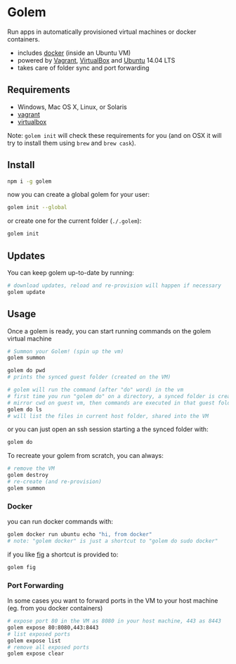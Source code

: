 Golem
=====

Run apps in automatically provisioned virtual machines or docker containers.

- includes [docker](http://www.docker.com/) (inside an Ubuntu VM)
- powered by [Vagrant](http://www.vagrantup.com/), [VirtualBox](http://www.virtualbox.org/) and [Ubuntu](http://www.ubuntu.com/) 14.04 LTS
- takes care of folder sync and port forwarding

Requirements
--------

- Windows, Mac OS X, Linux, or Solaris
- [vagrant](http://www.vagrantup.com/)
- [virtualbox](http://www.virtualbox.org/)

Note: ```golem init``` will check these requirements for you (and on OSX it will try to install them using `brew` and `brew cask`).

Install
-----
``` sh
npm i -g golem
```
now you can create a global golem for your user:
``` sh
golem init --global
```
or create one for the current folder (```./.golem```):
``` sh
golem init
```

Updates
-----

You can keep golem up-to-date by running:
``` sh
# download updates, reload and re-provision will happen if necessary
golem update
```

Usage
-----

Once a golem is ready, you can start running commands on the golem virtual machine

``` sh
# Summon your Golem! (spin up the vm)
golem summon

golem do pwd
# prints the synced guest folder (created on the VM)

# golem will run the command (after "do" word) in the vm
# first time you run "golem do" on a directory, a synced folder is created to
# mirror cwd on guest vm, then commands are executed in that guest folder
golem do ls
# will list the files in current host folder, shared into the VM
```
or you can just open an ssh session starting a the synced folder with:
``` sh
golem do
```

To recreate your golem from scratch, you can always:
``` sh
# remove the VM
golem destroy
# re-create (and re-provision)
golem summon
```

### Docker
you can run docker commands with:
``` sh
golem docker run ubuntu echo "hi, from docker"
# note: "golem docker" is just a shortcut to "golem do sudo docker"
```
if you like [fig](http://www.fig.sh/) a shortcut is provided to:
``` sh
golem fig
```

### Port Forwarding
In some cases you want to forward ports in the VM to your host machine (eg. from you docker containers)
``` sh
# expose port 80 in the VM as 8080 in your host machine, 443 as 8443
golem expose 80:8080,443:8443
# list exposed ports
golem expose list
# remove all exposed ports
golem expose clear
```
